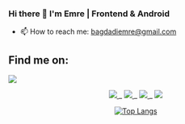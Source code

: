 ### Hi there 👋 I'm Emre | Frontend & Android 
- 📫 How to reach me: bagdadiemre@gmail.com

<h2 align="left">Find me on:</h2>
<p align="left">
  <a href="https://www.linkedin.com/in/emrebagdadioglu">
    <img src="https://skillicons.dev/icons?i=linkedin" />
  </a>
</p>


<p align="center">
  <a href="#">
    <img src="https://skillicons.dev/icons?i=js,react,materialui,html,css" />
  </a>
  <span>_</span>
  <a href="#">
    <img src="https://skillicons.dev/icons?i=kotlin,flutter,dart" />
  </a>
  <span>_</span>
   <a href="#">
    <img src="https://skillicons.dev/icons?i=java,spring,mongodb,nodejs" />
  </a>
<span>_</span>
  <a href="#">
    <img src="https://skillicons.dev/icons?i=electron" />
  </a>
</p>


  
</p>

<div align="center">

[![Top Langs](https://github-readme-stats.vercel.app/api/top-langs/?username=bagdadiemre&layout=compact&theme=dark)](https://github.com/anuraghazra/github-readme-stats)   

</div>


